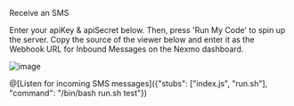 Receive an SMS

Enter your apiKey & apiSecret below. Then, press 'Run My Code' to spin up the server.
Copy the source of the viewer below and enter it as the Webhook URL for Inbound Messages on the Nexmo dashboard.

![image]("img/webhook.png")

@[Listen for incoming SMS messages]({"stubs": ["index.js", "run.sh"], "command": "/bin/bash run.sh test"})
